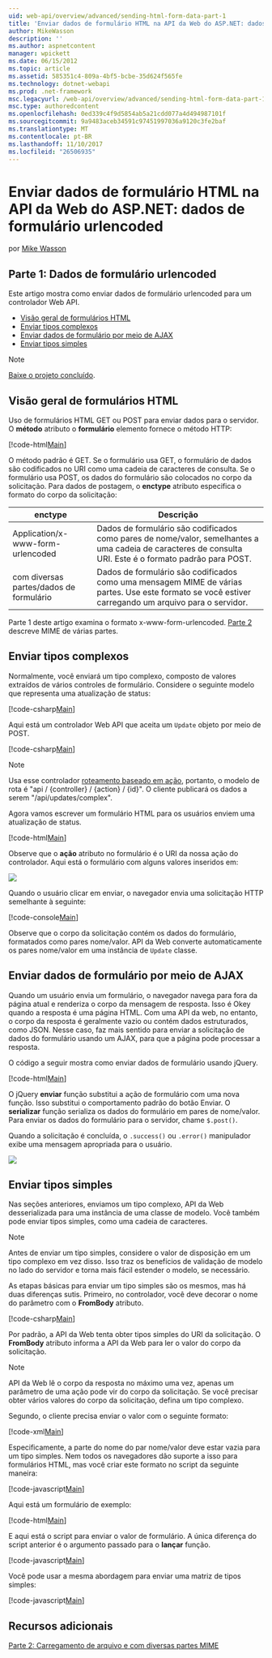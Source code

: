 ```yaml
---
uid: web-api/overview/advanced/sending-html-form-data-part-1
title: 'Enviar dados de formulário HTML na API da Web do ASP.NET: dados de formulário urlencoded | Microsoft Docs'
author: MikeWasson
description: ''
ms.author: aspnetcontent
manager: wpickett
ms.date: 06/15/2012
ms.topic: article
ms.assetid: 585351c4-809a-4bf5-bcbe-35d624f565fe
ms.technology: dotnet-webapi
ms.prod: .net-framework
msc.legacyurl: /web-api/overview/advanced/sending-html-form-data-part-1
msc.type: authoredcontent
ms.openlocfilehash: 0ed339c4f9d5854ab5a21cdd077a4d494987101f
ms.sourcegitcommit: 9a9483aceb34591c97451997036a9120c3fe2baf
ms.translationtype: MT
ms.contentlocale: pt-BR
ms.lasthandoff: 11/10/2017
ms.locfileid: "26506935"
---
```

<a name="sending-html-form-data-in-aspnet-web-api-form-urlencoded-data"></a>Enviar dados de formulário HTML na API da Web do ASP.NET: dados de formulário urlencoded
====================
por [Mike Wasson](https://github.com/MikeWasson)

## <a name="part-1-form-urlencoded-data"></a>Parte 1: Dados de formulário urlencoded

Este artigo mostra como enviar dados de formulário urlencoded para um controlador Web API.

- [Visão geral de formulários HTML](#overview_of_html_forms)
- [Enviar tipos complexos](#sending_complex_types)
- [Enviar dados de formulário por meio de AJAX](#sending_form_data_via_ajax)
- [Enviar tipos simples](#sending_simple_types)

> [!NOTE]
> [Baixe o projeto concluído](https://code.msdn.microsoft.com/ASPNET-Web-API-Sending-a6f9d007).


<a id="overview_of_html_forms"></a>
## <a name="overview-of-html-forms"></a>Visão geral de formulários HTML

Uso de formulários HTML GET ou POST para enviar dados para o servidor. O **método** atributo o **formulário** elemento fornece o método HTTP:

[!code-html[Main](sending-html-form-data-part-1/samples/sample1.html)]

O método padrão é GET. Se o formulário usa GET, o formulário de dados são codificados no URI como uma cadeia de caracteres de consulta. Se o formulário usa POST, os dados do formulário são colocados no corpo da solicitação. Para dados de postagem, o **enctype** atributo especifica o formato do corpo da solicitação:

| enctype | Descrição |
| --- | --- |
| Application/x-www-form-urlencoded | Dados de formulário são codificados como pares de nome/valor, semelhantes a uma cadeia de caracteres de consulta URI. Este é o formato padrão para POST. |
| com diversas partes/dados de formulário | Dados de formulário são codificados como uma mensagem MIME de várias partes. Use este formato se você estiver carregando um arquivo para o servidor. |

Parte 1 deste artigo examina o formato x-www-form-urlencoded. [Parte 2](sending-html-form-data-part-2.md) descreve MIME de várias partes.

<a id="sending_complex_types"></a>
## <a name="sending-complex-types"></a>Enviar tipos complexos

Normalmente, você enviará um tipo complexo, composto de valores extraídos de vários controles de formulário. Considere o seguinte modelo que representa uma atualização de status:

[!code-csharp[Main](sending-html-form-data-part-1/samples/sample2.cs)]

Aqui está um controlador Web API que aceita um `Update` objeto por meio de POST.

[!code-csharp[Main](sending-html-form-data-part-1/samples/sample3.cs)]

> [!NOTE]
> Usa esse controlador [roteamento baseado em ação](../web-api-routing-and-actions/routing-in-aspnet-web-api.md#routing_by_action_name), portanto, o modelo de rota é &quot;api / {controller} / {action} / {id}&quot;. O cliente publicará os dados a serem &quot;/api/updates/complex&quot;.


Agora vamos escrever um formulário HTML para os usuários enviem uma atualização de status.

[!code-html[Main](sending-html-form-data-part-1/samples/sample4.html)]

Observe que o **ação** atributo no formulário é o URI da nossa ação do controlador. Aqui está o formulário com alguns valores inseridos em:

![](sending-html-form-data-part-1/_static/image1.png)

Quando o usuário clicar em enviar, o navegador envia uma solicitação HTTP semelhante à seguinte:

[!code-console[Main](sending-html-form-data-part-1/samples/sample5.cmd)]

Observe que o corpo da solicitação contém os dados do formulário, formatados como pares nome/valor. API da Web converte automaticamente os pares nome/valor em uma instância de `Update` classe.

<a id="sending_form_data_via_ajax"></a>
## <a name="sending-form-data-via-ajax"></a>Enviar dados de formulário por meio de AJAX

Quando um usuário envia um formulário, o navegador navega para fora da página atual e renderiza o corpo da mensagem de resposta. Isso é Okey quando a resposta é uma página HTML. Com uma API da web, no entanto, o corpo da resposta é geralmente vazio ou contém dados estruturados, como JSON. Nesse caso, faz mais sentido para enviar a solicitação de dados do formulário usando um AJAX, para que a página pode processar a resposta.

O código a seguir mostra como enviar dados de formulário usando jQuery.

[!code-html[Main](sending-html-form-data-part-1/samples/sample6.html)]

O jQuery **enviar** função substitui a ação de formulário com uma nova função. Isso substitui o comportamento padrão do botão Enviar. O **serializar** função serializa os dados do formulário em pares de nome/valor. Para enviar os dados do formulário para o servidor, chame `$.post()`.

Quando a solicitação é concluída, o `.success()` ou `.error()` manipulador exibe uma mensagem apropriada para o usuário.

![](sending-html-form-data-part-1/_static/image2.png)

<a id="sending_simple_types"></a>
## <a name="sending-simple-types"></a>Enviar tipos simples

Nas seções anteriores, enviamos um tipo complexo, API da Web desserializada para uma instância de uma classe de modelo. Você também pode enviar tipos simples, como uma cadeia de caracteres.

> [!NOTE]
> Antes de enviar um tipo simples, considere o valor de disposição em um tipo complexo em vez disso. Isso traz os benefícios de validação de modelo no lado do servidor e torna mais fácil estender o modelo, se necessário.


As etapas básicas para enviar um tipo simples são os mesmos, mas há duas diferenças sutis. Primeiro, no controlador, você deve decorar o nome do parâmetro com o **FromBody** atributo.

[!code-csharp[Main](sending-html-form-data-part-1/samples/sample7.cs?highlight=3)]

Por padrão, a API da Web tenta obter tipos simples do URI da solicitação. O **FromBody** atributo informa a API da Web para ler o valor do corpo da solicitação.

> [!NOTE]
> API da Web lê o corpo da resposta no máximo uma vez, apenas um parâmetro de uma ação pode vir do corpo da solicitação. Se você precisar obter vários valores do corpo da solicitação, defina um tipo complexo.


Segundo, o cliente precisa enviar o valor com o seguinte formato:

[!code-xml[Main](sending-html-form-data-part-1/samples/sample8.xml)]

Especificamente, a parte do nome do par nome/valor deve estar vazia para um tipo simples. Nem todos os navegadores dão suporte a isso para formulários HTML, mas você criar este formato no script da seguinte maneira:

[!code-javascript[Main](sending-html-form-data-part-1/samples/sample9.js)]

Aqui está um formulário de exemplo:

[!code-html[Main](sending-html-form-data-part-1/samples/sample10.html)]

E aqui está o script para enviar o valor de formulário. A única diferença do script anterior é o argumento passado para o **lançar** função.

[!code-javascript[Main](sending-html-form-data-part-1/samples/sample11.js?highlight=2)]

Você pode usar a mesma abordagem para enviar uma matriz de tipos simples:

[!code-javascript[Main](sending-html-form-data-part-1/samples/sample12.js)]

## <a name="additional-resources"></a>Recursos adicionais

[Parte 2: Carregamento de arquivo e com diversas partes MIME](sending-html-form-data-part-2.md)
